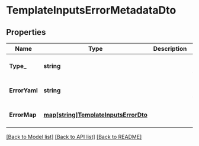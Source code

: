 # TemplateInputsErrorMetadataDto

## Properties
Name | Type | Description | Notes
------------ | ------------- | ------------- | -------------
**Type_** | **string** |  | [optional] [default to null]
**ErrorYaml** | **string** |  | [optional] [default to null]
**ErrorMap** | [**map[string]TemplateInputsErrorDto**](TemplateInputsErrorDTO.md) |  | [optional] [default to null]

[[Back to Model list]](../README.md#documentation-for-models) [[Back to API list]](../README.md#documentation-for-api-endpoints) [[Back to README]](../README.md)

